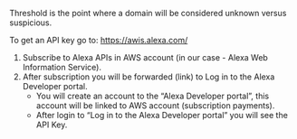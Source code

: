 Threshold is the point where a domain will be considered unknown versus suspicious.


To get an API key go to: https://awis.alexa.com/
1. Subscribe to Alexa APIs in AWS account (in our case - Alexa Web Information Service).
2. After subscription you will be forwarded (link) to Log in to the Alexa Developer portal.
   - You will create an account to the “Alexa Developer portal”, this account will be linked to AWS account (subscription payments).
   - After login to “Log in to the Alexa Developer portal” you will see the API Key.
